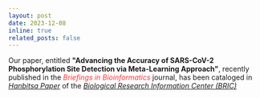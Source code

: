 ```yaml
---
layout: post
date: 2023-12-08
inline: true
related_posts: false
---
```


Our paper, entitled <b>"Advancing the Accuracy of SARS-CoV-2 Phosphorylation Site Detection via Meta-Learning Approach"</b>, recently published in the <span style="color: #FF3636;"><i>Briefings in Bioinformatics</i></span> journal, has been cataloged in <a href="https://www.ibric.org/s.do?nLdsctWFBW"><i>Hanbitsa Paper</i></a> of the <a href="https://www.ibric.org/s.do?nLdsctWFBW"><i>Biological Research Information Center (BRIC)</i></a>